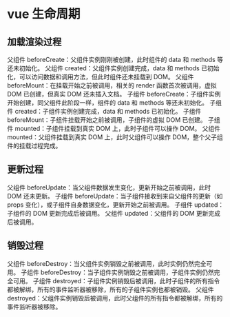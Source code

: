 # vue 生命周期

## 加载渲染过程

父组件 beforeCreate：父组件实例刚刚被创建，此时组件的 data 和 methods 等还未初始化。
父组件 created：父组件实例创建完成，data 和 methods 已初始化，可以访问数据和调用方法，但此时组件还未挂载到 DOM。
父组件 beforeMount：在挂载开始之前被调用，相关的 render 函数首次被调用，虚拟 DOM 已创建，但真实 DOM 还未插入文档。
子组件 beforeCreate：子组件实例开始创建，同父组件此阶段一样，组件的 data 和 methods 等还未初始化。
子组件 created：子组件实例创建完成，data 和 methods 已初始化。
子组件 beforeMount：子组件挂载开始之前被调用，子组件的虚拟 DOM 已创建。
子组件 mounted：子组件挂载到真实 DOM 上，此时子组件可以操作 DOM。
父组件 mounted：父组件挂载到真实 DOM 上，此时父组件可以操作 DOM，整个父子组件的挂载过程完成。

## 更新过程

父组件 beforeUpdate：当父组件数据发生变化，更新开始之前被调用，此时 DOM 还未更新。
子组件 beforeUpdate：当子组件接收到来自父组件的更新（如 props 变化），或子组件自身数据变化，更新开始之前被调用。
子组件 updated：子组件的 DOM 更新完成后被调用。
父组件 updated：父组件的 DOM 更新完成后被调用。

## 销毁过程

父组件 beforeDestroy：当父组件实例销毁之前被调用，此时实例仍然完全可用。
子组件 beforeDestroy：当子组件实例销毁之前被调用，子组件实例仍然完全可用。
子组件 destroyed：子组件实例销毁后被调用，此时子组件的所有指令都被解绑，所有的事件监听器被移除，所有的子组件实例也都被销毁。
父组件 destroyed：父组件实例销毁后被调用，此时父组件的所有指令都被解绑，所有的事件监听器被移除。
